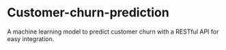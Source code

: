 # Customer-churn-prediction
A machine learning model to predict customer churn with a RESTful API for easy integration.
